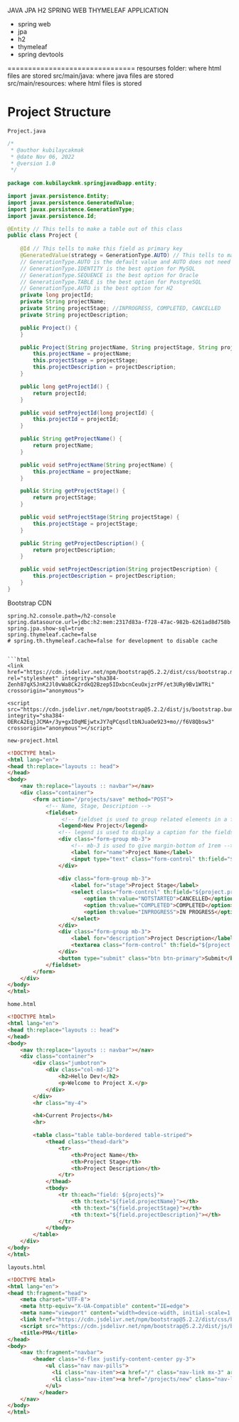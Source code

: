 JAVA JPA H2 SPRING WEB THYMELEAF APPLICATION

- spring web
- jpa
- h2
- thymeleaf
- spring devtools

===============================
resourses folder: where html files are stored 
src/main/java: where java files are stored
src/main/resources: where html files is stored

Project Structure
=================

`Project.java`

```java
/*
 * @author kubilaycakmak
 * @date Nov 06, 2022
 * @version 1.0
 */
 
package com.kubilayckmk.springjavadbapp.entity;

import javax.persistence.Entity;
import javax.persistence.GeneratedValue;
import javax.persistence.GenerationType;
import javax.persistence.Id;

@Entity // This tells to make a table out of this class
public class Project {
    
    @Id // This tells to make this field as primary key
    @GeneratedValue(strategy = GenerationType.AUTO) // This tells to make this field as auto increment
    // GenerationType.AUTO is the default value and AUTO does not need to be written
    // GenerationType.IDENTITY is the best option for MySQL
    // GenerationType.SEQUENCE is the best option for Oracle
    // GenerationType.TABLE is the best option for PostgreSQL
    // GenerationType.AUTO is the best option for H2
    private long projectId;
    private String projectName;
    private String projectStage; //INPROGRESS, COMPLETED, CANCELLED
    private String projectDescription;

    public Project() {
    }

    public Project(String projectName, String projectStage, String projectDescription) {
        this.projectName = projectName;
        this.projectStage = projectStage;
        this.projectDescription = projectDescription;
    }

    public long getProjectId() {
        return projectId;
    }

    public void setProjectId(long projectId) {
        this.projectId = projectId;
    }

    public String getProjectName() {
        return projectName;
    }

    public void setProjectName(String projectName) {
        this.projectName = projectName;
    }

    public String getProjectStage() {
        return projectStage;
    }

    public void setProjectStage(String projectStage) {
        this.projectStage = projectStage;
    }

    public String getProjectDescription() {
        return projectDescription;
    }

    public void setProjectDescription(String projectDescription) {
        this.projectDescription = projectDescription;
    }
}
```

Bootstrap CDN

```spring.h2.console.enabled=true
spring.h2.console.path=/h2-console
spring.datasource.url=jdbc:h2:mem:2317d83a-f728-47ac-982b-6261ad8d758b
spring.jpa.show-sql=true
spring.thymeleaf.cache=false
# spring.th.thymeleaf.cache=false for development to disable cache


```html
<link href="https://cdn.jsdelivr.net/npm/bootstrap@5.2.2/dist/css/bootstrap.min.css" rel="stylesheet" integrity="sha384-Zenh87qX5JnK2Jl0vWa8Ck2rdkQ2Bzep5IDxbcnCeuOxjzrPF/et3URy9Bv1WTRi" crossorigin="anonymous">

<script src="https://cdn.jsdelivr.net/npm/bootstrap@5.2.2/dist/js/bootstrap.bundle.min.js" integrity="sha384-OERcA2EqjJCMA+/3y+gxIOqMEjwtxJY7qPCqsdltbNJuaOe923+mo//f6V8Qbsw3" crossorigin="anonymous"></script>
```

`new-project.html`

```html
<!DOCTYPE html>
<html lang="en">
<head th:replace="layouts :: head">
</head>
<body>
    <nav th:replace="layouts :: navbar"></nav>
    <div class="container">
        <form action="/projects/save" method="POST">
            <!-- Name, Stage, Description -->
            <fieldset> 
                 <!-- fieldset is used to group related elements in a form -->
                <legend>New Project</legend> 
                <!-- legend is used to display a caption for the fieldset element -->
                <div class="form-group mb-3">
                    <!-- mb-3 is used to give margin-bottom of 1rem -->
                    <label for="name">Project Name</label>
                    <input type="text" class="form-control" th:field="${project.projectName}" placeholder="Enter Project Name">
                </div>
            
                <div class="form-group mb-3">
                    <label for="stage">Project Stage</label>
                    <select class="form-control" th:field="${project.projectStage}">
                        <option th:value="NOTSTARTED">CANCELLED</option>
                        <option th:value="COMPLETED">COMPLETED</option>
                        <option th:value="INPROGRESS">IN PROGRESS</option>
                    </select>
                </div>
                <div class="form-group mb-3">
                    <label for="description">Project Description</label>
                    <textarea class="form-control" th:field="${project.projectDescription}" rows="3"></textarea>
                </div>
                <button type="submit" class="btn btn-primary">Submit</button>
            </fieldset>
        </form>
    </div>
</body>
</html>
```

`home.html`
```html
<!DOCTYPE html>
<html lang="en">
<head th:replace="layouts :: head">
</head>
<body>
    <nav th:replace="layouts :: navbar"></nav>
    <div class="container">
        <div class="jumbotron">
            <div class="col-md-12">
                <h2>Hello Dev!</h2>
                <p>Welcome to Project X.</p>
            </div>
        </div>
        <hr class="my-4">

        <h4>Current Projects</h4>
        <hr>

        <table class="table table-bordered table-striped">
            <thead class="thead-dark">
                <tr>
                    <th>Project Name</th>
                    <th>Project Stage</th>
                    <th>Project Description</th>
                </tr>
            </thead>
            <tbody>
                <tr th:each="field: ${projects}">
                    <th th:text="${field.projectName}"></th>
                    <th th:text="${field.projectStage}"></th>
                    <th th:text="${field.projectDescription}"></th>
                </tr>
            </tbody>
        </table>
    </div>
</body>
</html>
```

`layouts.html`
```html
<!DOCTYPE html>
<html lang="en">
<head th:fragment="head">
    <meta charset="UTF-8">
    <meta http-equiv="X-UA-Compatible" content="IE=edge">
    <meta name="viewport" content="width=device-width, initial-scale=1.0">
    <link href="https://cdn.jsdelivr.net/npm/bootstrap@5.2.2/dist/css/bootstrap.min.css" rel="stylesheet" integrity="sha384-Zenh87qX5JnK2Jl0vWa8Ck2rdkQ2Bzep5IDxbcnCeuOxjzrPF/et3URy9Bv1WTRi" crossorigin="anonymous">
    <script src="https://cdn.jsdelivr.net/npm/bootstrap@5.2.2/dist/js/bootstrap.bundle.min.js" integrity="sha384-OERcA2EqjJCMA+/3y+gxIOqMEjwtxJY7qPCqsdltbNJuaOe923+mo//f6V8Qbsw3" crossorigin="anonymous"></script>
    <title>PMA</title>
</head>
<body>
    <nav th:fragment="navbar">
        <header class="d-flex justify-content-center py-3">
            <ul class="nav nav-pills">
              <li class="nav-item"><a href="/" class="nav-link mx-3" aria-current="page" >Home</a></li>
              <li class="nav-item"><a href="/projects/new" class="nav-link">New Project</a></li>
            </ul>
          </header>
    </nav>
</body>
</html>
```

